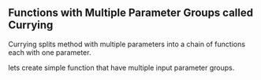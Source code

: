 ## Functions with Multiple Parameter Groups called Currying
Currying splits method with multiple parameters into a chain of functions each with one parameter.

lets create simple function that have multiple input parameter groups.

<!--stackedit_data:
eyJoaXN0b3J5IjpbMzgzNTczMjEzLDQ2ODk5MDI5NiwxMjc0OT
Y1ODUyLDgxNzg2MTgxMyw1MjEyNzQyOTMsLTMwNzI5MjQ3LDEy
MTUxMzI1MzIsLTEzNDMxODYwNDcsMTg2NjM3MzAxMywtMTE5Mj
c3NDc1NSw5NzYxNDc0NzMsLTg5Mzc2ODg0LC0xMDc5NDM0MTM3
LC01NjUxMTM2MzcsLTE1Njk5MDQxNDIsMTgxNDgzNDQyNywyMD
I3MDU2NjczLC0xMjU5ODkwMDYxLC0xNDUzNjgwNjksMTM0MjI3
MjU4MV19
-->